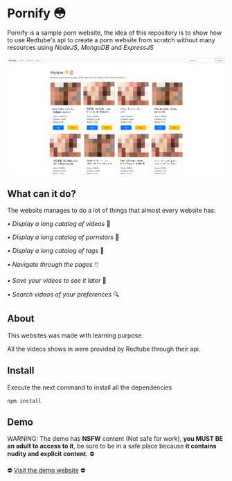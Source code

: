 # Pornify  :flushed:

Pornify is a sample porn website, the idea of this repository is to show how to use Redtube's api to create a porn website from scratch without many resources using *NodeJS*, *MongoDB* and *ExpressJS*

![alt text](ignore_it/image1.jpg)


## What can it do?

The website manages to do a lot of things that almost every website has:

*• Display a long catalog of videos*  :ledger:

*• Display a long catalog of pornstars*  :kiss:

*• Display a long catalog of tags*  :bookmark_tabs:

*• Navigate through the pages* 🖱️

*• Save your videos to see it later*  :floppy_disk:

*• Search videos of your preferences*  :mag:


## About

This websites was made with learning purpose.

All the videos shows in were provided by Redtube through their api.

## Install

Execute the next command to install all the dependencies

```
npm install
```

## Demo

WARNING: The demo has **NSFW** content (Not safe for work), **you MUST BE an adult to access to it**, be sure to be in a safe place because **it contains nudity and explicit content**. :no_entry:

:no_entry: [Visit the demo website](https://pornifyjs.herokuapp.com/) :no_entry:
